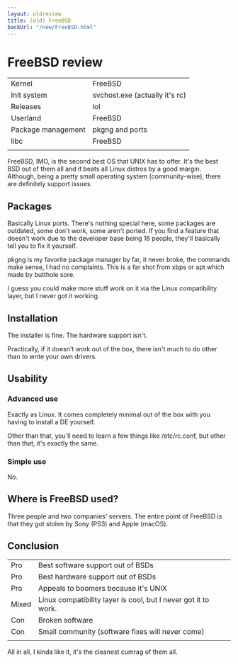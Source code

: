 ```yaml
---
layout: oldreview
title: (old) FreeBSD
backUrl: "/new/FreeBSD.html"
---
```


# FreeBSD review

|                    |                                |
| ------------------ | ------------------------------ |
| Kernel             | FreeBSD                        |
| Init system        | svchost.exe (actually it's rc) |
| Releases           | lol                            |
| Userland           | FreeBSD                        |
| Package management | pkgng and ports                |
| libc               | FreeBSD                        |
|                    |                                |

FreeBSD, IMO, is the second best OS that UNIX has to offer. It's the best BSD out of them all and it beats all Linux distros by a good margin. Although, being a pretty small operating system (community-wise), there are definitely support issues.

## Packages

Basically Linux ports. There's nothing special here, some packages are outdated, some don't work, some aren't ported. If you find a feature that doesn't work due to the developer base being 16 people, they'll basically tell you to fix it yourself.

pkgng is my favorite package manager by far, it never broke, the commands make sense, I had no complaints. This is a far shot from xbps or apt which made by butthole sore.

I guess you could make more stuff work on it via the Linux compatibility layer, but I never got it working.

## Installation

The installer is fine. The hardware support isn't.

Practically, if it doesn't work out of the box, there isn't much to do other than to write your own drivers.

## Usability

### Advanced use

Exactly as Linux. It comes completely minimal out of the box with you having to install a DE yourself.

Other than that, you'll need to learn a few things like /etc/rc.conf, but other than that, it's exactly the same.

### Simple use

No.

## Where is FreeBSD used?

Three people and two companies' servers. The entire point of FreeBSD is that they got stolen by Sony (PS3) and Apple (macOS).

## Conclusion

|       |                                                                |
| ----- | -------------------------------------------------------------- |
| Pro   | Best software support out of BSDs                              |
| Pro   | Best hardware support out of BSDs                              |
| Pro   | Appeals to boomers because it's UNIX                           |
| Mixed | Linux compatibility layer is cool, but I never got it to work. |
| Con   | Broken software                                                |
| Con   | Small community (software fixes will never come)               |
|       |                                                                |

All in all, I kinda like it, it's the cleanest cumrag of them all.
